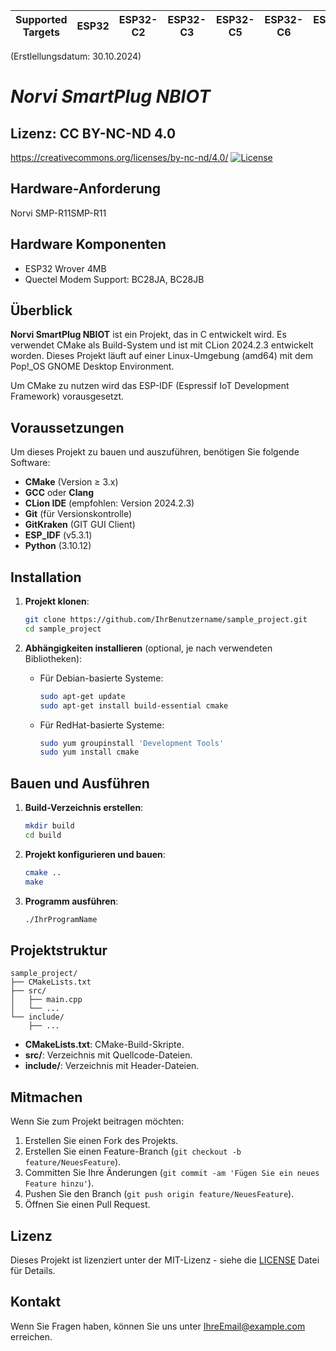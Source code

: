 | Supported Targets | ESP32 | ESP32-C2 | ESP32-C3 | ESP32-C5 | ESP32-C6 | ESP32-H2 | ESP32-P4 | ESP32-S2 | ESP32-S3 |
| ----------------- | ----- | -------- | -------- | -------- | -------- | -------- | -------- | -------- | -------- |
(Erstlellungsdatum: 30.10.2024)
# _Norvi SmartPlug NBIOT_

## Lizenz: CC BY-NC-ND 4.0
https://creativecommons.org/licenses/by-nc-nd/4.0/
[![License](https://img.shields.io/badge/LICENSE%20CC%20BY-NC-ND%20)](https://github.com/idleberg/Creative-Commons-Markdown/blob/master/4.0/by-nc-nd.markdown)



## Hardware-Anforderung
Norvi SMP-R11SMP-R11

## Hardware Komponenten 
- ESP32 Wrover 4MB
- Quectel Modem Support: BC28JA, BC28JB

## Überblick

**Norvi SmartPlug NBIOT** ist ein Projekt, das in C entwickelt wird. Es verwendet CMake als Build-System und ist mit CLion 2024.2.3 entwickelt worden. Dieses Projekt läuft auf einer Linux-Umgebung (amd64) mit dem Pop!_OS GNOME Desktop Environment.

Um CMake zu nutzen wird das ESP-IDF (Espressif IoT Development Framework) vorausgesetzt.
## Voraussetzungen

Um dieses Projekt zu bauen und auszuführen, benötigen Sie folgende Software:

- **CMake** (Version ≥ 3.x)
- **GCC** oder **Clang**
- **CLion IDE** (empfohlen: Version 2024.2.3)
- **Git** (für Versionskontrolle)
- **GitKraken** (GIT GUI Client)
- **ESP_IDF** (v5.3.1)
- **Python** (3.10.12)

## Installation

1. **Projekt klonen**:
    ```sh
    git clone https://github.com/IhrBenutzername/sample_project.git
    cd sample_project
    ```

2. **Abhängigkeiten installieren** (optional, je nach verwendeten Bibliotheken):

    - Für Debian-basierte Systeme:
      ```sh
      sudo apt-get update
      sudo apt-get install build-essential cmake
      ```

    - Für RedHat-basierte Systeme:
      ```sh
      sudo yum groupinstall 'Development Tools'
      sudo yum install cmake
      ```

## Bauen und Ausführen

1. **Build-Verzeichnis erstellen**:
    ```sh
    mkdir build
    cd build
    ```

2. **Projekt konfigurieren und bauen**:
    ```sh
    cmake ..
    make
    ```

3. **Programm ausführen**:
    ```sh
    ./IhrProgramName
    ```

## Projektstruktur

```plaintext
sample_project/
├── CMakeLists.txt
├── src/
│   ├── main.cpp
│   └── ...
└── include/
    ├── ...
```

- **CMakeLists.txt**: CMake-Build-Skripte.
- **src/**: Verzeichnis mit Quellcode-Dateien.
- **include/**: Verzeichnis mit Header-Dateien.

## Mitmachen

Wenn Sie zum Projekt beitragen möchten:

1. Erstellen Sie einen Fork des Projekts.
2. Erstellen Sie einen Feature-Branch (`git checkout -b feature/NeuesFeature`).
3. Committen Sie Ihre Änderungen (`git commit -am 'Fügen Sie ein neues Feature hinzu'`).
4. Pushen Sie den Branch (`git push origin feature/NeuesFeature`).
5. Öffnen Sie einen Pull Request.

## Lizenz

Dieses Projekt ist lizenziert unter der MIT-Lizenz - siehe die [LICENSE](LICENSE) Datei für Details.

## Kontakt

Wenn Sie Fragen haben, können Sie uns unter [IhreEmail@example.com](mailto:IhreEmail@example.com) erreichen.